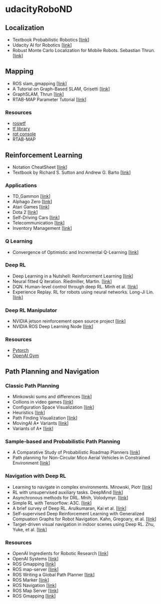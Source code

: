 # udacityRoboND

## Localization
- Textbook Probabilistic Robotics [[link](http://www.probabilistic-robotics.org/)]
- Udacity AI for Robotics [[link](https://www.udacity.com/course/artificial-intelligence-for-robotics--cs373)]
- Robust Monte Carlo Localization for Mobile Robots. Sebastian Thrun. [[link](http://robots.stanford.edu/papers/thrun.robust-mcl.pdf)]

## Mapping
- ROS slam_gmapping [[link](https://github.com/ros-perception/slam_gmapping)]
- A Tutorial on Graph-Based SLAM, Grisetti [[link](http://www2.informatik.uni-freiburg.de/~stachnis/pdf/grisetti10titsmag.pdf)]
- GraphSLAM, Thrun [[link](http://robot.cc/papers/thrun.graphslam.pdf)]
- RTAB-MAP Parameter Tutorial [[link](http://wiki.ros.org/rtabmap_ros/Tutorials/Advanced%20Parameter%20Tuning)]

### Resources
- [roswtf](http://wiki.ros.org/ROS/Tutorials/Getting%20started%20with%20roswtf)
- [tf library](http://wiki.ros.org/tf2)
- [rqt console](http://wiki.ros.org/rqt_console?distro=kinetic)
- RTAB-MAP

## Reinforcement Learning
- Notation CheatSheet [[link](https://github.com/udacity/rl-cheatsheet/blob/master/cheatsheet.pdf)]
- Textbook by Richard S. Sutton and Andrew G. Barto [[link](https://s3-us-west-1.amazonaws.com/udacity-dlnfd/suttonbookdraft2018jan1.pdf)]

### Applications
- TD_Gammon [[link](https://courses.cs.washington.edu/courses/cse590hk/01sp/Readings/tesauro95cacm.pdf)]
- Alphago Zero [[link](https://deepmind.com/blog/alphago-zero-learning-scratch/)]
- Atari Games [[link](https://deepmind.com/research/dqn/)]
- Dota 2 [[link](https://blog.openai.com/dota-2/)]
- Self-Driving Cars [[link](https://selfdrivingcars.mit.edu/)]
- Telecommunication [[link](https://papers.nips.cc/paper/1740-low-power-wireless-communication-via-reinforcement-learning.pdf)]
- Inventory Management [[link](http://read.pudn.com/downloads142/sourcecode/others/617477/inventory%20supply%20chain/04051310570412465(1).pdf)]

### Q Learning
- Convergence of Optimistic and Incremental Q-Learning [[link](http://papers.nips.cc/paper/1944-convergence-of-optimistic-and-incremental-q-learning.pdf)]

### Deep RL
- Deep Learning in a Nutshell: Reinforcement Learning [[link](https://devblogs.nvidia.com/deep-learning-nutshell-reinforcement-learning/)]
- Neural fitted Q iteration. Riedmiller, Martin. [[link](http://ml.informatik.uni-freiburg.de/former/_media/publications/rieecml05.pdf)]
- DQN. Human-level control through deep RL. Minh et al. [[link](http://www.davidqiu.com:8888/research/nature14236.pdf)]
- Experience Replay. RL for robots using neural networks. Long-Ji Lin. [[link](https://pdfs.semanticscholar.org/54c4/cf3a8168c1b70f91cf78a3dc98b671935492.pdf)]

### Deep RL Manipulator
- NVIDIA jetson reinforcement open source project [[link](https://github.com/dusty-nv/jetson-reinforcement)]
- NVIDIA ROS Deep Learning Node [[link](https://github.com/dusty-nv/ros_deep_learning)]

### Resources
- [Pytorch](https://pytorch.org/about/)
- [OpenAI Gym](https://github.com/openai/gym)

## Path Planning and Navigation

### Classic Path Planning
- Minkowski sums and differences [[link](http://twistedoakstudios.com/blog/Post554_minkowski-sums-and-differences)]
- Collions in video games [[link](https://www.toptal.com/game/video-game-physics-part-ii-collision-detection-for-solid-objects)]
- Configuration Space Visualization [[link](https://www.youtube.com/watch?v=SBFwgR4K1Gk)]
- Heuristics [[link](http://theory.stanford.edu/~amitp/GameProgramming/Heuristics.html)]
- Path Finding Visualization [[link](https://qiao.github.io/PathFinding.js/visual/)]
- MovingAI A* Variants [[link](https://movingai.com/astar-var.html)]
- Variants of A* [[link](http://theory.stanford.edu/~amitp/GameProgramming/Variations.html)]

### Sample-based and Probabilistic Path Planning
- A Comparative Study of Probabilistic Roadmap Planners [[link](http://www.staff.science.uu.nl/~gerae101/pdf/compare.pdf)]
- Path planning for Non-Circular Mico Aerial Vehicles in Constrained Environment [[link](https://www.cs.cmu.edu/~maxim/files/pathplanforMAV_icra13.pdf)]

### Navigation with Deep RL
- Learning to navigate in complex environments. Mirowski, Piotr [[link](https://arxiv.org/pdf/1611.03673.pdf)]
- RL with unsupervised auxiliary tasks. DeepMind [[link](https://deepmind.com/blog/reinforcement-learning-unsupervised-auxiliary-tasks/)]
- Asynchronous methods for DRL. Mnih, Volodymyr. [[link](http://proceedings.mlr.press/v48/mniha16.pdf)]
- Simple RL with Tensorflow: A3C. [[link](https://medium.com/emergent-future/simple-reinforcement-learning-with-tensorflow-part-8-asynchronous-actor-critic-agents-a3c-c88f72a5e9f2)]
- A brief survey of Deep RL. Arulkumaran, Kai et al. [[link](https://arxiv.org/pdf/1708.05866.pdf)]
- Self-supervised Deep Reinforcement Learning with Generalized Compuation Graphs for Robot Navigation. Kahn, Gregoary, et al. [[link](https://www.groundai.com/project/self-supervised-deep-reinforcement-learning-with-generalized-computation-graphs-for-robot-navigation/)]
- Target-driven visual navigation in indoor scenes using Deep RL. Zhu, Yuke, et al. [[link](https://arxiv.org/pdf/1609.05143.pdf)]

### Resources
- OpenAI Ingredients for Robotic Research [[link](https://blog.openai.com/ingredients-for-robotics-research/)]
- OpenAI Systems [[link](https://openai.com/systems/)]
- ROS Gmapping [[link](http://wiki.ros.org/gmapping#Parameters)]
- ROS map-server [[link](http://wiki.ros.org/map_server#YAML_format)]
- ROS Writing a Global Path Planner [[link](http://wiki.ros.org/navigation/Tutorials/Writing%20A%20Global%20Path%20Planner%20As%20Plugin%20in%20ROS)]
- ROS Marker [[link](http://wiki.ros.org/rviz/DisplayTypes/Marker)]
- ROS Navigation [[link](http://wiki.ros.org/navigation)]
- ROS Map Server [[link](http://wiki.ros.org/map_server#YAML_format)]
- ROS Gmapping [[link](http://wiki.ros.org/gmapping#Parameters)]
